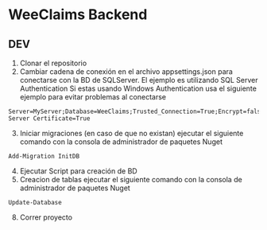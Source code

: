 # WeeClaims Backend

## DEV

1. Clonar el repositorio
2. Cambiar cadena de conexión en el archivo appsettings.json para conectarse con la BD de SQLServer. El ejemplo es utilizando SQL Server Authentication
   Si estas usando Windows Authentication usa el siguiente ejemplo para evitar problemas al conectarse
  ```
  Server=MyServer;Database=WeeClaims;Trusted_Connection=True;Encrypt=false;Trust Server Certificate=True
  ```
3. Iniciar migraciones (en caso de que no existan) ejecutar el siguiente comando con la consola de administrador de paquetes Nuget
  ```
  Add-Migration InitDB
  ```
4. Ejecutar Script para creación de BD
5. Creacion de tablas ejecutar el siguiente comando con la consola de administrador de paquetes Nuget
  ```
  Update-Database
  ```
8. Correr proyecto 
